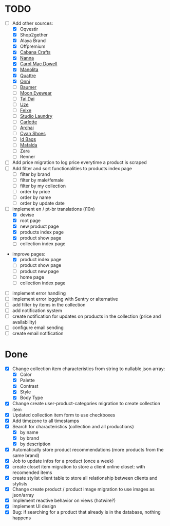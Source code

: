 # TODO

- [ ] Add other sources:
  - [x] Oqvestir
  - [x] Shop2gether
  - [x] Alaya Brand
  - [x] Offpremium
  - [x] [Cabana Crafts](https://www.cabanacrafts.com.br/)
  - [x] [Nanna](https://www.nannananna.com.br/)
  - [x] [Carol Mac Dowell](https://carolmacdowell.com.br/)
  - [x] [Manolita](https://www.manolita.com.br/)
  - [x] [Quattre](https://usequattre.com/)
  - [x] [Onni](https://onnistore.com.br/)
  - [ ] [Baumer](https://www.shopbaumer.com.br/)
  - [ ] [Moon Eyewear](https://www.mooneyewear.com.br/)
  - [ ] [Tai Dai](https://taidai.com.br/)
  - [ ] [Uze](https://uzeoculos.com)
  - [ ] [Feixe](https://www.feixeacessorios.com.br/)
  - [ ] [Studio Laundry](https://www.laundrysp.com/)
  - [ ] [Carlotte](https://carlotte.com.br/)
  - [ ] [Archai](https://archai.store/)
  - [ ] [Cyan Shoes](https://www.usecyan.com.br/)
  - [ ] [Id Bags](https://www.idbags.com.br/)
  - [ ] [Mafalda](https://www.amafalda.com.br/)
  - [ ] Zara
  - [ ] Renner
- [ ] Add price migration to log price everytime a product is scraped
- [ ] Add filter and sort functionalities to products index page
  - [ ] filter by brand
  - [ ] filter by male/female
  - [ ] filter by my collection
  - [ ] order by price
  - [ ] order by name
  - [ ] order by update date
- [ ] implement en / pt-br translations (i10n)
  - [x] devise
  - [x] root page
  - [x] new product page
  - [x] products index page
  - [x] product show page
  - [ ] collection index page
- improve pages:
  - [x] product index page
  - [ ] product show page
  - [ ] product new page
  - [ ] home page
  - [ ] collection index page
- [ ] implement error handling
- [ ] implement error logging with Sentry or alternative
- [ ] add filter by items in the collection
- [ ] add notification system
- [ ] create notification for updates on products in the collection (price and availability)
- [ ] configure email sending
- [ ] create email notification

# Done

- [x] Change collection item characteristics from string to nullable json array:
  - [x] Color
  - [x] Palette
  - [x] Contrast
  - [x] Style
  - [x] Body Type
- [x] Change create user-product-categories migration to create collection item
- [x] Updated collection item form to use checkboxes
- [x] Add timezone to all timestamps
- [x] Search for characteristics (collection and all productions)
  - [x] by name
  - [x] by brand
  - [x] by description
- [x] Automatically store product recommendations (more products from the same brand)
- [x] Job to update infos for a product (once a week)
- [x] create closet item migration to store a client online closet: with recomended items
- [x] create stylist client table to store all relationship between clients and stylists
- [x] Change create product / product image migration to use images as json/array
- [x] Implement reactive behavior on views (hotwire?)
- [x] implement UI design
- [x] Bug: if searching for a product that already is in the database, nothing happens
